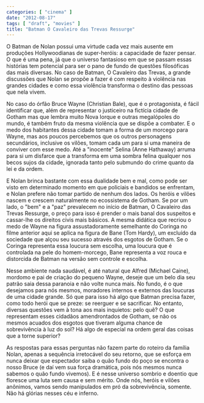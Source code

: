 ```yaml
---
categories: [ "cinema" ]
date: "2012-08-17"
tags: [ "draft", "movies" ]
title: "Batman O Cavaleiro das Trevas Ressurge"
---
```

O Batman de Nolan possui uma virtude cada vez mais ausente em produções
Hollywoodianas de super-heróis: a capacidade de fazer pensar. O que é
uma pena, já que o universo fantasioso em que se passam essas histórias
tem potencial para ser o pano de fundo de questões filosóficas das mais
diversas. No caso de Batman, O Cavaleiro das Trevas, a grande discussões
que Nolan se propõe a fazer é com respeito à violência nas grandes
cidades e como essa violência transforma o destino das pessoas que nela
vivem.

No caso do órfão Bruce Wayne (Christian Bale), que é o protagonista,
é fácil identificar que, além de representar o justiceiro na fictícia
cidade de Gotham mas que lembra muito Nova Iorque e outras megalópoles do
mundo, é também fruto da mesma violência que se dispõe a combater. E
o medo dos habitantes dessa cidade tomam a forma de um morcego para
Wayne, mas aos poucos percebemos que os outros personagens secundários,
inclusive os vilões, tomam cada um para si uma maneira de conviver com
esse medo. Até a "inocente" Selina (Anne Hathaway) arruma para si um
disfarce que a transforma em uma sombra felina qualquer nos becos sujos da
cidade, ignorada tanto pelo submundo do crime quanto da lei e da ordem.

E Nolan brinca bastante com essa dualidade bem e mal, como pode ser
visto em determinado momento em que policiais e bandidos se enfrentam,
e Nolan prefere não tomar partido de nenhum dos lados. Os heróis e
vilões nascem e crescem naturalmente no ecossistema de Gotham. Se
por um lado, o "bem" e a "paz" prevalecem no início de Batman, O
Cavaleiro das Trevas Ressurge, o preço para isso é prender o mais
banal dos suspeitos e cassar-lhe os direitos civis mais básicos. A
mesma didática que recriou o medo de Wayne na figura assustadoramente
semelhante do Coringa no filme anterior aqui se aplica na figura de Bane
(Tom Hardy), um excluído da sociedade que alçou seu sucesso através
dos esgotos de Gotham. Se o Coringa representa essa loucura sem escolha,
uma loucura que é controlada na pele do homem-morcego, Bane representa
a voz rouca e distorcida de Batman na versão sem controle e escolha.

Nesse ambiente nada saudável, é até natural que Alfred (Michael Caine),
mordomo e pai de criação do pequeno Wayne, deseje que um belo dia seu
patrão saia dessa paranoia e não volte nunca mais. No fundo, é o que
desejamos para nós mesmos, moradores internos e externos das loucuras de
uma cidade grande. Só que para isso há algo que Batman precisa fazer,
como todo herói que se preze: se reerguer e se sacrificar. No entanto,
diversas questões vem à tona aos mais inquietos: pelo quê? O que
representam esses cidadãos amendrontados de Gotham, se não os mesmos
acuados dos esgotos que tiveram alguma chance de sobrevivência à luz do
sol? Há algo de especial na ordem geral das coisas que a torne superior?

As respostas para essas perguntas não fazem parte do roteiro da família
Nolan, apenas a sequência irretocável do seu retorno, que se esforça
em nunca deixar que espectador saiba o quão fundo do poço se encontra
o nosso Bruce (e daí vem sua força dramática, pois nós mesmos nunca
sabemos o quão fundo vivemos). E é nesse universo sombrio e doentio
que floresce uma luta sem causa e sem mérito. Onde nós, heróis e
vilões anônimos, vamos sendo manipulados em pró da sobrevivência,
somente. Não há glórias nesses céu e inferno.
